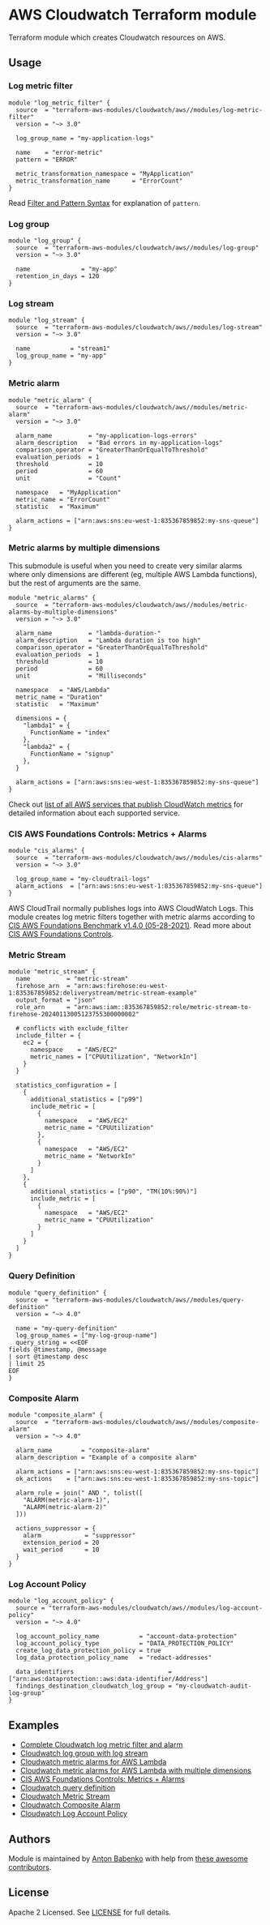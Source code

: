 # AWS Cloudwatch Terraform module

Terraform module which creates Cloudwatch resources on AWS.

## Usage

### Log metric filter

```hcl
module "log_metric_filter" {
  source  = "terraform-aws-modules/cloudwatch/aws//modules/log-metric-filter"
  version = "~> 3.0"

  log_group_name = "my-application-logs"

  name    = "error-metric"
  pattern = "ERROR"

  metric_transformation_namespace = "MyApplication"
  metric_transformation_name      = "ErrorCount"
}
```

Read [Filter and Pattern Syntax](https://docs.aws.amazon.com/AmazonCloudWatch/latest/logs/FilterAndPatternSyntax.html) for explanation of `pattern`.

### Log group

```hcl
module "log_group" {
  source  = "terraform-aws-modules/cloudwatch/aws//modules/log-group"
  version = "~> 3.0"

  name              = "my-app"
  retention_in_days = 120
}
```

### Log stream

```hcl
module "log_stream" {
  source  = "terraform-aws-modules/cloudwatch/aws//modules/log-stream"
  version = "~> 3.0"

  name           = "stream1"
  log_group_name = "my-app"
}
```

### Metric alarm

```hcl
module "metric_alarm" {
  source  = "terraform-aws-modules/cloudwatch/aws//modules/metric-alarm"
  version = "~> 3.0"

  alarm_name          = "my-application-logs-errors"
  alarm_description   = "Bad errors in my-application-logs"
  comparison_operator = "GreaterThanOrEqualToThreshold"
  evaluation_periods  = 1
  threshold           = 10
  period              = 60
  unit                = "Count"

  namespace   = "MyApplication"
  metric_name = "ErrorCount"
  statistic   = "Maximum"

  alarm_actions = ["arn:aws:sns:eu-west-1:835367859852:my-sns-queue"]
}
```

### Metric alarms by multiple dimensions

This submodule is useful when you need to create very similar alarms where only dimensions are different (eg, multiple AWS Lambda functions), but the rest of arguments are the same.

```hcl
module "metric_alarms" {
  source  = "terraform-aws-modules/cloudwatch/aws//modules/metric-alarms-by-multiple-dimensions"
  version = "~> 3.0"

  alarm_name          = "lambda-duration-"
  alarm_description   = "Lambda duration is too high"
  comparison_operator = "GreaterThanOrEqualToThreshold"
  evaluation_periods  = 1
  threshold           = 10
  period              = 60
  unit                = "Milliseconds"

  namespace   = "AWS/Lambda"
  metric_name = "Duration"
  statistic   = "Maximum"

  dimensions = {
    "lambda1" = {
      FunctionName = "index"
    },
    "lambda2" = {
      FunctionName = "signup"
    },
  }

  alarm_actions = ["arn:aws:sns:eu-west-1:835367859852:my-sns-queue"]
}
```

Check out [list of all AWS services that publish CloudWatch metrics](https://docs.aws.amazon.com/AmazonCloudWatch/latest/monitoring/aws-services-cloudwatch-metrics.html) for detailed information about each supported service.

### CIS AWS Foundations Controls: Metrics + Alarms

```hcl
module "cis_alarms" {
  source  = "terraform-aws-modules/cloudwatch/aws//modules/cis-alarms"
  version = "~> 3.0"

  log_group_name = "my-cloudtrail-logs"
  alarm_actions  = ["arn:aws:sns:eu-west-1:835367859852:my-sns-queue"]
}
```

AWS CloudTrail normally publishes logs into AWS CloudWatch Logs. This module creates log metric filters together with metric alarms according to [CIS AWS Foundations Benchmark v1.4.0 (05-28-2021)](https://www.cisecurity.org/benchmark/amazon_web_services/). Read more about [CIS AWS Foundations Controls](https://docs.aws.amazon.com/securityhub/latest/userguide/securityhub-cis-controls.html).

### Metric Stream

```hcl
module "metric_stream" {
  name          = "metric-stream"
  firehose_arn  = "arn:aws:firehose:eu-west-1:835367859852:deliverystream/metric-stream-example"
  output_format = "json"
  role_arn      = "arn:aws:iam::835367859852:role/metric-stream-to-firehose-20240113005123755300000002"

  # conflicts with exclude_filter
  include_filter = {
    ec2 = {
      namespace    = "AWS/EC2"
      metric_names = ["CPUUtilization", "NetworkIn"]
    }
  }

  statistics_configuration = [
    {
      additional_statistics = ["p99"]
      include_metric = [
        {
          namespace   = "AWS/EC2"
          metric_name = "CPUUtilization"
        },
        {
          namespace   = "AWS/EC2"
          metric_name = "NetworkIn"
        }
      ]
    },
    {
      additional_statistics = ["p90", "TM(10%:90%)"]
      include_metric = [
        {
          namespace   = "AWS/EC2"
          metric_name = "CPUUtilization"
        }
      ]
    }
  ]
}
```

### Query Definition

```hcl
module "query_definition" {
  source  = "terraform-aws-modules/cloudwatch/aws//modules/query-definition"
  version = "~> 4.0"

  name = "my-query-definition"
  log_group_names = ["my-log-group-name"]
  query_string = <<EOF
fields @timestamp, @message
| sort @timestamp desc
| limit 25
EOF
}
```

### Composite Alarm

```hcl
module "composite_alarm" {
  source  = "terraform-aws-modules/cloudwatch/aws//modules/composite-alarm"
  version = "~> 4.0"

  alarm_name        = "composite-alarm"
  alarm_description = "Example of a composite alarm"

  alarm_actions = ["arn:aws:sns:eu-west-1:835367859852:my-sns-topic"]
  ok_actions    = ["arn:aws:sns:eu-west-1:835367859852:my-sns-topic"]

  alarm_rule = join(" AND ", tolist([
    "ALARM(metric-alarm-1)",
    "ALARM(metric-alarm-2)"
  ]))

  actions_suppressor = {
    alarm            = "suppressor"
    extension_period = 20
    wait_period      = 10
  }
}
```

### Log Account Policy

```hcl
module "log_account_policy" {
  source = "terraform-aws-modules/cloudwatch/aws//modules/log-account-policy"
  version = "~> 4.0"

  log_account_policy_name           = "account-data-protection"
  log_account_policy_type           = "DATA_PROTECTION_POLICY"
  create_log_data_protection_policy = true
  log_data_protection_policy_name   = "redact-addresses"

  data_identifiers                          = ["arn:aws:dataprotection::aws:data-identifier/Address"]
  findings_destination_cloudwatch_log_group = "my-cloudwatch-audit-log-group"
}
```

## Examples

- [Complete Cloudwatch log metric filter and alarm](https://github.com/terraform-aws-modules/terraform-aws-cloudwatch/tree/master/examples/complete-log-metric-filter-and-alarm)
- [Cloudwatch log group with log stream](https://github.com/terraform-aws-modules/terraform-aws-cloudwatch/tree/master/examples/log-group-with-log-stream)
- [Cloudwatch metric alarms for AWS Lambda](https://github.com/terraform-aws-modules/terraform-aws-cloudwatch/tree/master/examples/lambda-metric-alarm)
- [Cloudwatch metric alarms for AWS Lambda with multiple dimensions](https://github.com/terraform-aws-modules/terraform-aws-cloudwatch/tree/master/examples/multiple-lambda-metric-alarm)
- [CIS AWS Foundations Controls: Metrics + Alarms](https://github.com/terraform-aws-modules/terraform-aws-cloudwatch/tree/master/examples/cis-alarms)
- [Cloudwatch query definition](https://github.com/terraform-aws-modules/terraform-aws-cloudwatch/tree/master/examples/query-definition)
- [Cloudwatch Metric Stream](https://github.com/terraform-aws-modules/terraform-aws-cloudwatch/tree/master/examples/metric-stream)
- [Cloudwatch Composite Alarm](https://github.com/terraform-aws-modules/terraform-aws-cloudwatch/tree/master/examples/composite-alarm)
- [Cloudwatch Log Account Policy](https://github.com/terraform-aws-modules/terraform-aws-cloudwatch/tree/master/examples/log-account-policy)

<!-- BEGINNING OF PRE-COMMIT-TERRAFORM DOCS HOOK -->
<!-- END OF PRE-COMMIT-TERRAFORM DOCS HOOK -->

## Authors

Module is maintained by [Anton Babenko](https://github.com/antonbabenko) with help from [these awesome contributors](https://github.com/terraform-aws-modules/terraform-aws-cloudwatch/graphs/contributors).

## License

Apache 2 Licensed. See [LICENSE](https://github.com/terraform-aws-modules/terraform-aws-cloudwatch/tree/master/LICENSE) for full details.
